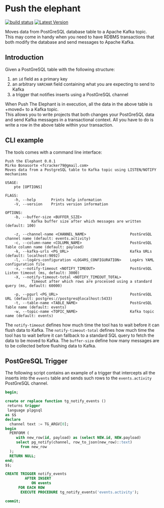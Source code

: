 # Push the elephant

[![build status](https://img.shields.io/travis/fcracker79/push_the_elephant/master.svg?style=flat-square)](https://travis-ci.org/fcracker79/push_the_elephant) [![Latest Version](https://img.shields.io/crates/v/push_the_elephant.svg)](https://crates.io/crates/push_the_elephant)

Moves data from PostGreSQL database table to a Apache Kafka topic.  
This may come in handy when you need to have RDBMS transactions that both modify the database and send messages to Apache Kafka.

Introduction
------------
Given a PostGreSQL table with the following structure:

1. an `id` field as a primary key
2. an arbitrary `VARCHAR` field containing what you are expecting to send to Kafka
3. a trigger that notifies inserts using a PostGreSQL channel

When Push The Elephant is in execution, all the data in the above table is +moved+ to a Kafka topic.  
This allows you to write projects that both changes your PostGreSQL data and send Kafka messages in a transactional context.
All you have to do is write a row in the above table within your transaction.

CLI example
-----------

The tools comes with a command line interface:

```
Push the Elephant 0.0.1
Mirko Bonasorte <fcracker79@gmail.com>
Moves data from a PostgreSQL table to Kafka topic using LISTEN/NOTIFY mechanisms

USAGE:
    pte [OPTIONS]

FLAGS:
    -h, --help       Prints help information
    -V, --version    Prints version information

OPTIONS:
    -b, --buffer-size <BUFFER_SIZE>
            Kafka buffer size after which messages are written (default: 100)

    -z, --channel-name <CHANNEL_NAME>                    PostGreSQL channel name (default: events.activity)
    -c, --column-name <COLUMN_NAME>                      PostGreSQL Table column name (default: payload)
    -k, --kafka-urls <PG_URL>                            Kafka URLs (default: localhost:9092)
    -l, --log4rs-configuration <LOG4RS_CONFIGURATION>    Log4rs YAML configuration file
    -x, --notify-timeout <NOTIFY_TIMEOUT>                PostGreSQL Listen timeout (ms, default: 3000)
    -X, --notify-timeout-total <NOTIFY_TIMEOUT_TOTAL>
            Timeout after which rows are processed using a standard query (ms, default: 60000)

    -p, --pgurl <PG_URL>                                 PostGreSQL URL (default: postgres://postgres@localhost:5433)
    -t, --table-name <TABLE_NAME>                        PostGreSQL Table name (default: events)
    -w, --topic-name <TOPIC_NAME>                        Kafka topic name (default: events)
```

The `notify-timeout` defines how much time the tool has to wait before it can flush data to Kafka.
The `notify-timeout-total` defines how much time the tool has to wait before it can fallback to a standard SQL query to fetch the data to be moved to Kafka.
The `buffer-size` define how many messages are to be collected before flushing data to Kafka.

PostGreSQL Trigger
------------------
The following script contains an example of a trigger that intercepts all the inserts into the `events` table and sends such rows to the `events.activity` PostGreSQL channel.

```sql
begin;

create or replace function tg_notify_events ()
 returns trigger
 language plpgsql
as $$
declare
  channel text := TG_ARGV[0];
begin
  PERFORM (
     with new_row(id, payload) as (select NEW.id, NEW.payload)
     select pg_notify(channel, row_to_json(new_row)::text)
       from new_row
  );
  RETURN NULL;
end;
$$;

CREATE TRIGGER notify_events
         AFTER INSERT
            ON events
      FOR EACH ROW
       EXECUTE PROCEDURE tg_notify_events('events.activity');

commit;
```

